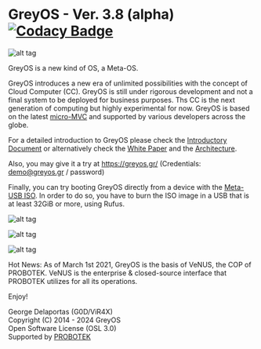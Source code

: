 # GreyOS - Ver. 3.8 (alpha) [![Codacy Badge](https://app.codacy.com/project/badge/Grade/889562a17e174c438fd56d35780822b0)](https://app.codacy.com/gh/g0d/GreyOS/dashboard)

![alt tag](https://raw.githubusercontent.com/g0d/GreyOS/master/Misc/GreyOS%20-%20Logo.png)

GreyOS is a new kind of OS, a Meta-OS.

GreyOS introduces a new era of unlimited possibilities with the concept of Cloud Computer (CC). GreyOS is still under rigorous development 
and not a final system to be deployed for business purposes. Ths CC is the next generation of computing but highly experimental for now.
GreyOS is based on the latest [micro-MVC](https://github.com/g0d/micro-MVC) and supported by various developers across the globe.

For a detailed introduction to GreyOS please check the [Introductory Document](https://github.com/g0d/GreyOS/blob/master/Documents/GreyOS%20-%20Introductory%20Document.pdf) or alternatively check the [White Paper](https://github.com/g0d/GreyOS/blob/master/Documents/GreyOS%20-%20Era%20of%20the%20Cloud%20Computer%20(White%20Paper).pdf) and the [Architecture](https://raw.githubusercontent.com/g0d/GreyOS/master/Misc/GreyOS%20-%20Cloud%20Architecture.png).

Also, you may give it a try at https://greyos.gr/ (Credentials: demo@greyos.gr / password)

Finally, you can try booting GreyOS directly from a device with the [Meta-USB ISO](https://mega.nz/file/8iIBXJTb#tnYs7NzaPT8vDcP9KN5lPgEiMyi0BHhROXiZT3fDgL8). In order to do so, you have to burn the ISO image in a USB that is at least 32GiB or more, using Rufus.

![alt tag](https://raw.githubusercontent.com/g0d/GreyOS/master/Misc/Pictures/GreyOS%20-%20New%20Login.png)

![alt tag](https://raw.githubusercontent.com/g0d/GreyOS/master/Misc/Pictures/GreyOS%20-%20Showcase.png)  

![alt tag](https://raw.githubusercontent.com/g0d/GreyOS/master/Misc/Pictures/GreyOS%20-%20DAW%20Apps.png)


Hot News: As of March 1st 2021, GreyOS is the basis of VeNUS, the COP of PROBOTEK. VeNUS is the enterprise & closed-source interface that PROBOTEK utilizes for all its operations.



Enjoy!

George Delaportas (G0D/ViR4X)  
Copyright (C) 2014 - 2024 GreyOS  
Open Software License (OSL 3.0)  
Supported by [PROBOTEK](https://probotek.eu/)
